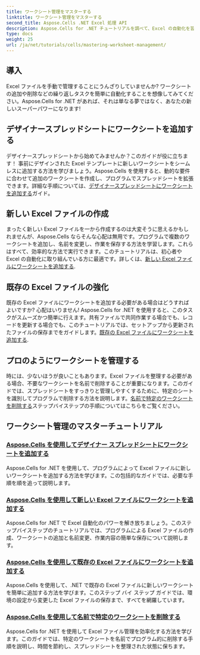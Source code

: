 ```yaml
---
title: ワークシート管理をマスターする
linktitle: ワークシート管理をマスターする
second_title: Aspose.Cells .NET Excel 処理 API
description: Aspose.Cells for .NET チュートリアルを調べて、Excel の自動化を習得します。プログラムによって、新規または既存の Excel ファイルにワークシートを追加/削除する方法を学びます。
type: docs
weight: 25
url: /ja/net/tutorials/cells/mastering-worksheet-management/
---
```

## 導入

Excel ファイルを手動で管理することにうんざりしていませんか? ワークシートの追加や削除などの繰り返しタスクを簡単に自動化することを想像してみてください。Aspose.Cells for .NET があれば、それは単なる夢ではなく、あなたの新しいスーパーパワーになります!  

## デザイナースプレッドシートにワークシートを追加する  

デザイナースプレッドシートから始めてみませんか？このガイドが役に立ちます！ 事前にデザインされた Excel テンプレートに新しいワークシートをシームレスに追加する方法を学びましょう。Aspose.Cells を使用すると、動的な要件に合わせて追加のワークシートを作成し、プログラムでスプレッドシートを拡張できます。詳細な手順については、[デザイナースプレッドシートにワークシートを追加する](./adding-worksheets-to-designer-spreadsheet/)ガイド。  

## 新しい Excel ファイルの作成  

まったく新しい Excel ファイルを一から作成するのは大変そうに思えるかもしれませんが、Aspose.Cells ならそんな心配は無用です。プログラムで複数のワークシートを追加し、名前を変更し、作業を保存する方法を学習します。これらはすべて、効率的な方法で実行できます。このチュートリアルは、初心者や Excel の自動化に取り組んでいる方に最適です。詳しくは、[新しい Excel ファイルにワークシートを追加する](./adding-worksheets-to-new-excel-file/).  

## 既存の Excel ファイルの強化  

既存の Excel ファイルにワークシートを追加する必要がある場合はどうすればよいですか? 心配はいりません! Aspose.Cells for .NET を使用すると、このタスクがスムーズかつ簡単に行えます。共有ファイルで共同作業する場合でも、レコードを更新する場合でも、このチュートリアルでは、セットアップから更新されたファイルの保存までをガイドします。[既存の Excel ファイルにワークシートを追加する](./adding-worksheets-to-existing-excel-file/).  

## プロのようにワークシートを管理する  

時には、少ないほうが良いこともあります。Excel ファイルを整理する必要がある場合、不要なワークシートを名前で削除することが重要になります。このガイドでは、スプレッドシートをすっきりと管理しやすくするために、特定のシートを識別してプログラムで削除する方法を説明します。[名前で特定のワークシートを削除する](./remove-specific-worksheets-by-name/)ステップバイステップの手順についてはこちらをご覧ください。  

## ワークシート管理のマスターチュートリアル
### [Aspose.Cells を使用してデザイナー スプレッドシートにワークシートを追加する](./adding-worksheets-to-designer-spreadsheet/)
Aspose.Cells for .NET を使用して、プログラムによって Excel ファイルに新しいワークシートを追加する方法を学びます。この包括的なガイドでは、必要な手順を順を追って説明します。
### [Aspose.Cells を使用して新しい Excel ファイルにワークシートを追加する](./adding-worksheets-to-new-excel-file/)
Aspose.Cells for .NET で Excel 自動化のパワーを解き放ちましょう。このステップバイステップのチュートリアルでは、プログラムによる Excel ファイルの作成、ワークシートの追加と名前変更、作業内容の簡単な保存について説明します。
### [Aspose.Cells を使用して既存の Excel ファイルにワークシートを追加する](./adding-worksheets-to-existing-excel-file/)
Aspose.Cells を使用して、.NET で既存の Excel ファイルに新しいワークシートを簡単に追加する方法を学びます。このステップ バイ ステップ ガイドでは、環境の設定から変更した Excel ファイルの保存まで、すべてを網羅しています。
### [Aspose.Cells を使用して名前で特定のワークシートを削除する](./remove-specific-worksheets-by-name/)
Aspose.Cells for .NET を使用して Excel ファイル管理を効率化する方法を学びます。このガイドでは、特定のワークシートを名前でプログラム的に削除する手順を説明し、時間を節約し、スプレッドシートを整理された状態に保ちます。